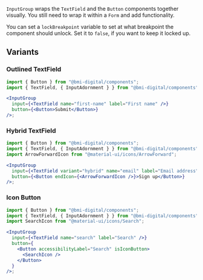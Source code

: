 `InputGroup` wraps the `TextField` and the `Button` components together visually. You still need to wrap it within a `Form` and add functionality.

You can set a `lockBreakpoint` variable to set at what breakpoint the component should unlock. Set it to `false`, if you want to keep it locked up.

## Variants

### Outlined TextField

```jsx
import { Button } from "@bmi-digital/components";
import { TextField, { InputAdornment } } from "@bmi-digital/components";

<InputGroup
  input={<TextField name="first-name" label="First name" />}
  button={<Button>Submit</Button>}
/>;
```

### Hybrid TextField

```jsx
import { Button } from "@bmi-digital/components";
import { TextField, { InputAdornment } } from "@bmi-digital/components";
import ArrowForwardIcon from "@material-ui/icons/ArrowForward";

<InputGroup
  input={<TextField variant="hybrid" name="email" label="Email address" />}
  button={<Button endIcon={<ArrowForwardIcon />}>Sign up</Button>}
/>;
```

### Icon Button

```jsx
import { Button } from "@bmi-digital/components";
import { TextField, { InputAdornment } } from "@bmi-digital/components";
import SearchIcon from "@material-ui/icons/Search";

<InputGroup
  input={<TextField name="search" label="Search" />}
  button={
    <Button accessibilityLabel="Search" isIconButton>
      <SearchIcon />
    </Button>
  }
/>;
```
